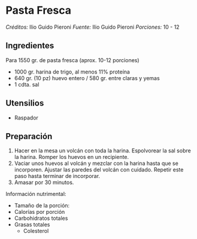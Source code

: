 # Pasta Fresca

*Créditos:* Ilio Guido Pieroni
*Fuente:* Ilio Guido Pieroni
*Porciones:* 10 - 12


## Ingredientes

Para 1550 gr. de pasta fresca (aprox. 10-12 porciones)

- 1000 gr. harina de trigo, al menos 11% proteína
- 640 gr. (10 pz) huevo entero / 580 gr. entre claras y yemas
- 1 cdta. sal


## Utensilios

- Raspador

## Preparación

1. Hacer en la mesa un volcán con toda la harina. Espolvorear la sal sobre la harina. Romper los huevos en un recipiente.
2. Vaciar unos huevos al volcán y mezclar con la harina hasta que se incorporen. Ajustar las paredes del volcán con cuidado. Repetir este paso hasta terminar de incorporar.
3. Amasar por 30 minutos.

Información nutrimental:

- Tamaño de la porción: 
- Calorías por porción
- Carbohidratos totales
- Grasas totales
  - Colesterol

